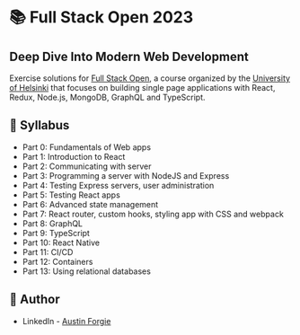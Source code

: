 # 📚 Full Stack Open 2023

## Deep Dive Into Modern Web Development

Exercise solutions for [Full Stack Open](https://fullstackopen.com/en/), a course organized by the [University of Helsinki](https://www.helsinki.fi/en) that focuses on building single page applications with React, Redux, Node.js, MongoDB, GraphQL and TypeScript.

## 📝 Syllabus

- Part 0: Fundamentals of Web apps
- Part 1: Introduction to React
- Part 2: Communicating with server
- Part 3: Programming a server with NodeJS and Express
- Part 4: Testing Express servers, user administration
- Part 5: Testing React apps
- Part 6: Advanced state management
- Part 7: React router, custom hooks, styling app with CSS and webpack
- Part 8: GraphQL
- Part 9: TypeScript
- Part 10: React Native
- Part 11: CI/CD
- Part 12: Containers
- Part 13: Using relational databases

## 📖 Author

- LinkedIn - [Austin Forgie](https://ca.linkedin.com/in/austin-forgie)
